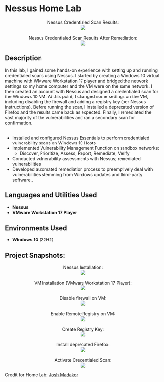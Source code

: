 <h1>Nessus Home Lab</h1>

<p align="center">
Nessus Credentialed Scan Results: <br/>
<img src="https://i.imgur.com/sAbfYrN.jpg"/>
<br>
<br>
Nessus Credentialed Scan Results After Remediation:  <br/>
<img src="https://i.imgur.com/zefxYjQ.jpg"/>
</p>

<h2>Description</h2>
In this lab, I gained some hands-on experience with setting up and running credentialed scans using Nessus.  I started by creating a Windows 10 virtual machine with WMware Workstation 17 player and bridged the network settings so my home computer and the VM were on the same network.  I then created an account with Nessus and designed a credentialed scan for the Windows 10 VM.  At this point, I changed some settings on the VM, including disabling the firewall and adding a registry key (per Nessus instructions).  Before running the scan, I installed a deprecated version of Firefox and the results  came back as expected.  Finally, I remediated the vast majority of the vulnerabilities and ran a secondary scan for confirmation.    
<br /><br>

- Installed and configured Nessus Essentials to perform credentialed vulnerability scans on Windows 10 Hosts<BR>
- Implemented Vulnerability Management Function on sandbox networks:
     - Discover, Prioritize, Assess, Report, Remediate, Verify<br>
- Conducted vulnerability assessments with Nessus; remediated vulnerabilities<br>
- Developed automated remediation process to preemptively deal with vulnerabilities stemming from Windows updates and third-party software.<b></b>.

<h2>Languages and Utilities Used</h2>

- <b>Nessus</b> 
- <b>VMware Workstation 17 Player</b>

<h2>Environments Used </h2>

- <b>Windows 10</b> (22H2)

<h2>Project Snapshots:</h2>

<p align="center">
Nessus Installation: <br/>
<img src="https://i.imgur.com/HsbHj7V.jpg"/>
<br />
<br />
VM Installation (VMware Workstation 17 Player):  <br/>
<img src="https://i.imgur.com/5njKY4I.jpg"/>
<br />
<br />
Disable firewall on VM: <br/>
<img src="https://i.imgur.com/lz02Zkd.jpg"/>
<br />
<br />
Enable Remote Registry on VM:  <br/>
<img src="https://i.imgur.com/IOKVtXM.jpg"/>
<br />
<br />
Create Registry Key:  <br/>
<img src="https://i.imgur.com/nC6KbY2.jpg"/>
<br />
<br />
Install deprecated Firefox:  <br/>
<img src="https://i.imgur.com/4P8R4rd.jpg"/>
<br />
<br />
Activate Credentialed Scan:  <br/>
<img src="https://i.imgur.com/xUeCsdB.jpg"/>
</p>

Credit for Home Lab: [Josh Madakor](https://www.youtube.com/watch?v=lT6Px9zJM3s&t=127s&ab_channel=JoshMadakor)

<!--
 ```diff
- text in red
+ text in green
! text in orange
# text in gray
@@ text in purple (and bold)@@
```
--!>
